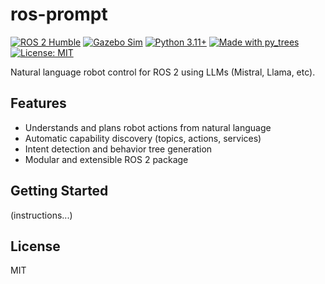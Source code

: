 # ros-prompt

[![ROS 2 Humble](https://img.shields.io/badge/ROS2-Humble-blue)](https://docs.ros.org/en/humble/)
[![Gazebo Sim](https://img.shields.io/badge/Sim-Gazebo%20Ignition-0093DD)](https://gazebosim.org/)
[![Python 3.11+](https://img.shields.io/badge/Python-3.11%2B-3776AB)](https://www.python.org/)
[![Made with py_trees](https://img.shields.io/badge/BT-py_trees-8a2be2)](https://github.com/splintered-reality/py_trees)
[![License: MIT](https://img.shields.io/badge/License-MIT-yellow.svg)](LICENSE)

Natural language robot control for ROS 2 using LLMs (Mistral, Llama, etc).

## Features
- Understands and plans robot actions from natural language
- Automatic capability discovery (topics, actions, services)
- Intent detection and behavior tree generation
- Modular and extensible ROS 2 package

## Getting Started
(instructions...)

## License
MIT

